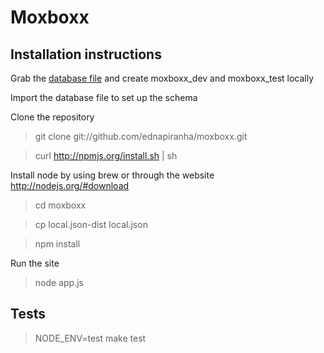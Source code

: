 # Moxboxx

## Installation instructions

Grab the [database file](https://dl.dropbox.com/u/1913694/moxboxx/moxboxx_prod_2012-12-08.sql) and create moxboxx_dev and moxboxx_test locally

Import the database file to set up the schema

Clone the repository

> git clone git://github.com/ednapiranha/moxboxx.git

> curl http://npmjs.org/install.sh | sh

Install node by using brew or through the website http://nodejs.org/#download

> cd moxboxx

> cp local.json-dist local.json

> npm install

Run the site

> node app.js

## Tests

> NODE_ENV=test make test
